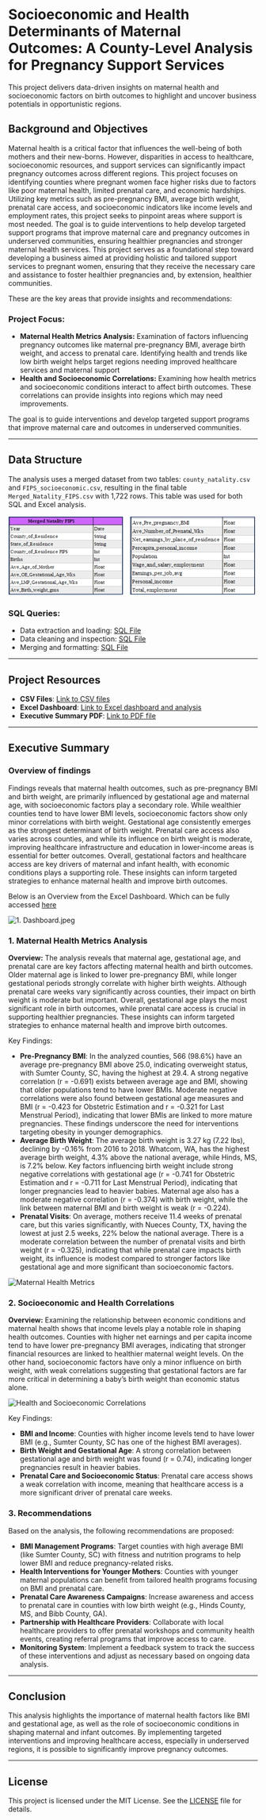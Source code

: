 # Socioeconomic and Health Determinants of Maternal Outcomes: A County-Level Analysis for Pregnancy Support Services
This project delivers data-driven insights on maternal health and socioeconomic factors on birth outcomes to highlight and uncover business potentials in opportunistic regions.

## Background and Objectives

Maternal health is a critical factor that influences the well-being of both mothers and their 
new-borns. However, disparities in access to healthcare, socioeconomic resources, and 
support services can significantly impact pregnancy outcomes across different regions. This 
project focuses on identifying counties where pregnant women face higher risks due to 
factors like poor maternal health, limited prenatal care, and economic hardships.
Utilizing key metrics such as pre-pregnancy BMI, average birth weight, prenatal care access, 
and socioeconomic indicators like income levels and employment rates, this project seeks to 
pinpoint areas where support is most needed. The goal is to guide interventions to help 
develop targeted support programs that improve maternal care and pregnancy outcomes in 
underserved communities, ensuring healthier pregnancies and stronger maternal health 
services.
This project serves as a foundational step toward developing a business aimed at providing 
holistic and tailored support services to pregnant women, ensuring that they receive the 
necessary care and assistance to foster healthier pregnancies and, by extension, healthier 
communities.

These are the key areas that provide insights and recommendations:

### Project Focus:
- **Maternal Health Metrics Analysis:**
  Examination of factors influencing pregnancy outcomes like maternal pre-pregnancy BMI, average birth weight, and access to prenatal care. Identifying health and trends like low birth weight helps target regions needing improved healthcare services and maternal support
- **Health and Socioeconomic Correlations:**
  Examining how health metrics and socioeconomic conditions interact to affect birth outcomes. These correlations can provide insights into regions which may need improvements.
  
The goal is to guide interventions and develop targeted support programs that improve maternal care and outcomes in underserved communities.

---

## Data Structure

The analysis uses a merged dataset from two tables: `county_natality.csv` and `FIPS_socioeconomic.csv`, resulting in the final table `Merged_Natality_FIPS.csv` with 1,722 rows. This table was used for both SQL and Excel analysis.

![0. Data_structure.jpeg](https://github.com/John00Davies/county-lvl-natality-analysis/blob/main/4.%20Images/0.%20Data_structure.jpeg)

### SQL Queries:
- Data extraction and loading: [SQL File](https://github.com/John00Davies/county-lvl-natality-analysis/blob/main/1.%20SQL%20files%20(Cleaning%20and%20EDA)/0.%20Loading%20Data%20Tables.sql)
- Data cleaning and inspection: [SQL File](https://github.com/John00Davies/county-lvl-natality-analysis/blob/main/1.%20SQL%20files%20(Cleaning%20and%20EDA)/1.%20Initial%20Data%20Checking%20and%20Cleaning.sql)
- Merging and formatting: [SQL File](https://github.com/John00Davies/county-lvl-natality-analysis/blob/main/1.%20SQL%20files%20(Cleaning%20and%20EDA)/2.%20Data%20Merge%20and%20Formatting.sql)

---

## Project Resources

- **CSV Files**: [Link to CSV files](https://github.com/John00Davies/county-lvl-natality-analysis/tree/main/0.%20CSV%20files)
- **Excel Dashboard**: [Link to Excel dashboard and analysis](https://github.com/John00Davies/county-lvl-natality-analysis/blob/main/2.%20Excel%20File%20(Dashboard%20and%20Analysis)/Dashboard%20and%20Further%20Analysis.xlsx)
- **Executive Summary PDF**: [Link to PDF file](https://github.com/John00Davies/county-lvl-natality-analysis/tree/main/3.%20Executive%20Summary%20Pdf%20file)

---

## Executive Summary 

### Overview of findings
Findings reveals that maternal health outcomes, such as pre-pregnancy BMI and birth weight, 
are primarily influenced by gestational age and maternal age, with socioeconomic factors 
play a secondary role. While wealthier counties tend to have lower BMI levels, socioeconomic 
factors show only minor correlations with birth weight. Gestational age consistently emerges 
as the strongest determinant of birth weight. Prenatal care access also varies across counties, 
and while its influence on birth weight is moderate, improving healthcare infrastructure and 
education in lower-income areas is essential for better outcomes. Overall, gestational factors 
and healthcare access are key drivers of maternal and infant health, with economic 
conditions plays a supporting role. These insights can inform targeted strategies to enhance 
maternal health and improve birth outcomes.

Below is an Overview from the Excel Dashboard. Which can be fully accessed [here](https://github.com/John00Davies/county-lvl-natality-analysis/blob/main/2.%20Excel%20File%20(Dashboard%20and%20Analysis)/Dashboard%20and%20Further%20Analysis.xlsx)

![1. Dashboard.jpeg]([https://github.com/John00Davies/county-lvl-natality-analysis/blob/main/4.%20Images/1.%20Dashboard.jpeg])

### 1. Maternal Health Metrics Analysis
**Overview:** The analysis reveals that maternal age, gestational age, and prenatal care are key 
factors affecting maternal health and birth outcomes. Older maternal age is linked to lower 
pre-pregnancy BMI, while longer gestational periods strongly correlate with higher birth 
weights. Although prenatal care weeks vary significantly across counties, their impact on 
birth weight is moderate but important. Overall, gestational age plays the most significant 
role in birth outcomes, while prenatal care access is crucial in supporting healthier 
pregnancies. These insights can inform targeted strategies to enhance maternal health and 
improve birth outcomes.

Key Findings:
- **Pre-Pregnancy BMI**: In the analyzed counties, 566 (98.6%) have an average pre-pregnancy BMI above 25.0, indicating overweight status, with Sumter County, SC, having the highest at 29.4. A strong negative correlation (r = -0.691) exists between average age and BMI, showing that older populations tend to have lower BMIs. Moderate negative correlations were also found between gestational age measures and BMI (r = -0.423 for Obstetric Estimation and r = -0.321 for Last Menstrual Period), indicating that lower BMIs are linked to more mature pregnancies. These findings underscore the need for interventions targeting obesity in younger demographics.
- **Average Birth Weight**: The average birth weight is 3.27 kg (7.22 lbs), declining by -0.16% from 2016 to 2018. Whatcom, WA, has the highest average birth weight, 4.3% above the national average, while Hinds, MS, is 7.2% below. Key factors influencing birth weight include strong negative correlations with gestational age (r = -0.741 for Obstetric Estimation and r = -0.711 for Last Menstrual Period), indicating that longer pregnancies lead to heavier babies. Maternal age also has a moderate negative correlation (r = -0.374) with birth weight, while the link between maternal BMI and birth weight is weak (r = -0.224).
- **Prenatal Visits**: On average, mothers receive 11.4 weeks of prenatal care, but this varies significantly, with Nueces County, TX, having the lowest at just 2.5 weeks, 22% below the national average. There is a moderate correlation between the number of prenatal visits and birth weight (r = -0.325), indicating that while prenatal care impacts birth weight, its influence is modest compared to stronger factors like gestational age and more significant than socioeconomic factors.




![Maternal Health Metrics](https://example.com/maternal_health_metrics_image)

### 2. Socioeconomic and Health Correlations
**Overview:** Examining the relationship between economic conditions and maternal health 
shows that income levels play a notable role in shaping health outcomes. Counties with 
higher net earnings and per capita income tend to have lower pre-pregnancy BMI averages, 
indicating that stronger financial resources are linked to healthier maternal weight levels. On 
the other hand, socioeconomic factors have only a minor influence on birth weight, with 
weak correlations suggesting that gestational factors are far more critical in determining a 
baby’s birth weight than economic status alone.


![Health and Socioeconomic Correlations](https://example.com/socioeconomic_correlations_image)

Key Findings:
- **BMI and Income**: Counties with higher income levels tend to have lower BMI (e.g., Sumter County, SC has one of the highest BMI averages).
- **Birth Weight and Gestational Age**: A strong correlation between gestational age and birth weight was found (r = 0.74), indicating longer pregnancies result in heavier babies.
- **Prenatal Care and Socioeconomic Status**: Prenatal care access shows a weak correlation with income, meaning that healthcare access is a more significant driver of prenatal care weeks.

### 3. Recommendations

Based on the analysis, the following recommendations are proposed:

- **BMI Management Programs**: Target counties with high average BMI (like Sumter County, SC) with fitness and nutrition programs to help lower BMI and reduce pregnancy-related risks.
- **Health Interventions for Younger Mothers**: Counties with younger maternal populations can benefit from tailored health programs focusing on BMI and prenatal care.
- **Prenatal Care Awareness Campaigns**: Increase awareness and access to prenatal care in counties with low birth weight (e.g., Hinds County, MS, and Bibb County, GA).
- **Partnership with Healthcare Providers**: Collaborate with local healthcare providers to offer prenatal workshops and community health events, creating referral programs that improve access to care.
- **Monitoring System**: Implement a feedback system to track the success of these interventions and adjust as necessary based on ongoing data analysis.

---


## Conclusion

This analysis highlights the importance of maternal health factors like BMI and gestational age, as well as the role of socioeconomic conditions in shaping maternal and infant outcomes. By implementing targeted interventions and improving healthcare access, especially in underserved regions, it is possible to significantly improve pregnancy outcomes.

---

## License

This project is licensed under the MIT License. See the [LICENSE](LICENSE.md) file for details.
